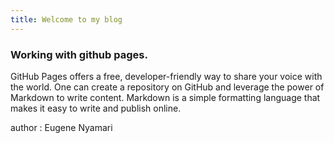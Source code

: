 ```yaml
---
title: Welcome to my blog
---
```



### Working with github pages.

GitHub Pages offers a free, developer-friendly way to share your voice with the world.  One can create a repository on GitHub and leverage the power of Markdown to write content.  Markdown is a simple formatting language that makes it easy to write and publish online.

author : Eugene Nyamari
